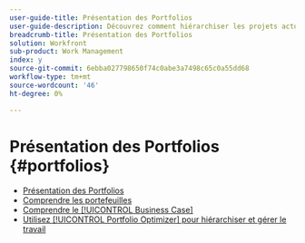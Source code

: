 ```yaml
---
user-guide-title: Présentation des Portfolios
user-guide-description: Découvrez comment hiérarchiser les projets actuels et proposés en fonction de leur coût, de leur valeur, de leur risque et de leur alignement sur les objectifs de votre entreprise.
breadcrumb-title: Présentation des Portfolios
solution: Workfront
sub-product: Work Management
index: y
source-git-commit: 6ebba027798650f74c0abe3a7498c65c0a55dd68
workflow-type: tm+mt
source-wordcount: '46'
ht-degree: 0%

---
```




# Présentation des Portfolios {#portfolios}

+ [Présentation des Portfolios](overview.md)
+ [Comprendre les portefeuilles](https://experienceleague.adobe.com/en/docs/workfront-learn/tutorials-workfront/manage-work/portfolios/overview-of-adobe-workfront-portfolios)
+ [Comprendre le [!UICONTROL Business Case]](https://experienceleague.adobe.com/en/docs/workfront-learn/tutorials-workfront/manage-work/portfolios/introduction-to-the-business-case)
+ [ Utilisez [!UICONTROL Portfolio Optimizer] pour hiérarchiser et gérer le travail](https://experienceleague.adobe.com/en/docs/workfront-learn/tutorials-workfront/manage-work/portfolios/prioritize-and-manage-work-with-portfolios)

